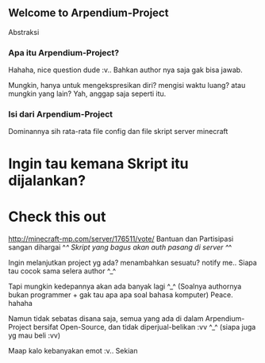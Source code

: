 ## Welcome to Arpendium-Project

Abstraksi
### Apa itu Arpendium-Project?
Hahaha, nice question dude :v..
Bahkan author nya saja gak bisa jawab.

Mungkin, hanya untuk mengekspresikan diri? mengisi waktu luang? atau mungkin yang lain?
Yah, anggap saja seperti itu.

### Isi dari Arpendium-Project
Dominannya sih rata-rata file config dan file skript server minecraft
# Ingin tau kemana Skript itu dijalankan?
# Check this out
http://minecraft-mp.com/server/176511/vote/
Bantuan dan Partisipasi sangan dihargai ^_^
Skript yang bagus akan auth pasang di server ^_^

Ingin melanjutkan project yg ada? menambahkan sesuatu? notify me.. 
Siapa tau cocok sama selera author ^_^

Tapi mungkin kedepannya akan ada banyak lagi ^_^ (Soalnya authornya bukan programmer + gak tau apa apa soal bahasa komputer)
Peace. hahaha

Namun tidak sebatas disana saja, semua yang ada di dalam Arpendium-Project bersifat Open-Source, dan tidak diperjual-belikan :vv ^_^ (siapa juga yg mau beli :vv)

Maap kalo kebanyakan emot :v..
Sekian
